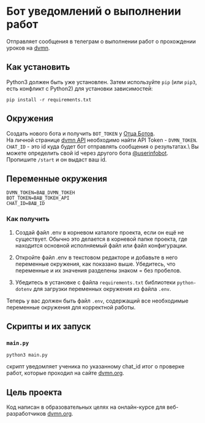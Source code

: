 # Бот уведомлений о выполнении работ
Отправляет сообщения в телеграм о выполнении работ о прохождении уроков на [dvmn](https://dvmn.org/).
## Как установить
Python3 должен быть уже установлен. Затем используйте `pip` (или `pip3`, есть конфликт с Python2) для установки зависимостей:
```
pip install -r requirements.txt
```
## Окружения
Создать нового бота и получить `BOT_TOKEN` у [Отца Ботов](https://telegram.me/BotFather).\
На личной странице [dvmn API](https://dvmn.org/api/docs/) необходимо найти API Token - `DVMN_TOKEN`.\
`CHAT_ID` - это id куда будет бот отправлять сообщения о результатах.\ 
Вы можете определить свой id через другого бота [@userinfobot](@userinfobot). Пропишите `/start` и он выдаст ваш id.
## Переменные окружения
```
DVMN_TOKEN=ВАШ_DVMN_ТОКЕН
BOT_TOKEN=ВАШ_ТОКЕН_API
CHAT_ID=ВАШ_ID
```
### Как получить
1. Создай файл .env в корневом каталоге проекта, если он ещё не существует. Обычно это делается в корневой папке проекта, где находится основной исполняемый файл или файл конфигурации.

2. Откройте файл .env в текстовом редакторе и добавьте в него переменные окружения, как показано выше. Убедитесь, что переменные и их значения разделены знаком = без пробелов.

3. Убедитесь в установке с файла `requirements.txt` библиотеки `python-dotenv` для загрузки переменных окружения из файла `.env`.

Теперь у вас должен быть файл `.env`, содержащий все необходимые переменные окружения для корректной работы.
## Скрипты и их запуск
### `main.py`
```
python3 main.py
```
скрипт уведомляет ученика по указанному chat_id итог о проверке работ, которые проходил на сайте [dvmn.org](https://dvmn.org/).
## Цель проекта
Код написан в образовательных целях на онлайн-курсе для веб-разработчиков [dvmn.org](https://dvmn.org/).